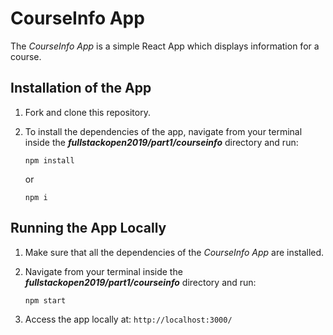 # CourseInfo App

The *CourseInfo App* is a simple React App which displays information for a course.

## Installation of the App

1. Fork and clone this repository.

2. To install the dependencies of the app, navigate from your terminal inside the ***fullstackopen2019/part1/courseinfo*** directory and run:

    ```
    npm install
    ````

    or

    ```
    npm i
    ````

## Running the App Locally

1. Make sure that all the dependencies of the *CourseInfo App* are installed.

2. Navigate from your terminal inside the ***fullstackopen2019/part1/courseinfo*** directory and run:

    ```
    npm start
    ````

3. Access the app locally at: ```http://localhost:3000/```
